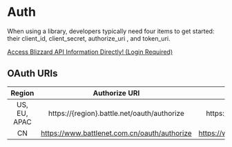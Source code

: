# Auth

When using a library, developers typically need four items to get started: their client_id, client_secret, authorize_uri , and token_uri.

[Access Blizzard API Information Directly! (Login Required)](https://develop.battle.net/documentation/guides/using-oauth)

## OAuth URIs

|Region | Authorize URI | Token URI|
|:-:|:-:|:-:|
|US, EU, APAC| https://{region}.battle.net/oauth/authorize|https://{region}.battle.net/oauth/token|
|CN|https://www.battlenet.com.cn/oauth/authorize| https://www.battlenet.com.cn/oauth/token|

